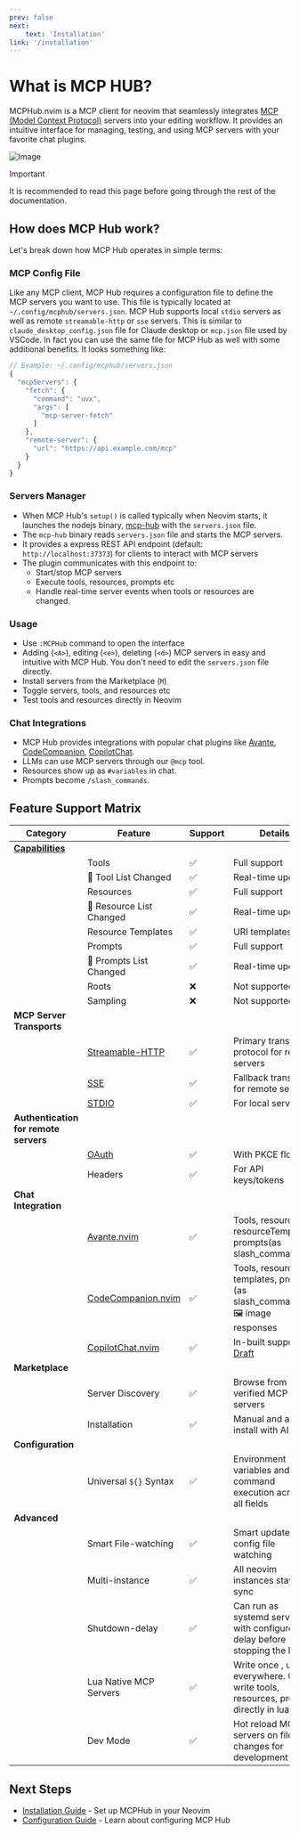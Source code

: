 ```yaml
---
prev: false
next:
    text: 'Installation'
link: '/installation'
---
```


# What is MCP HUB?

MCPHub.nvim is a MCP client for neovim that seamlessly integrates [MCP (Model Context Protocol)](https://modelcontextprotocol.io/) servers into your editing workflow. It provides an intuitive interface for managing, testing, and using MCP servers with your favorite chat plugins.

![Image](https://github.com/user-attachments/assets/21fe7703-9bc3-4c01-93ce-3230521bd5bf)

> [!IMPORTANT]
> It is recommended to read this page before going through the rest of the documentation.

## How does MCP Hub work?

Let's break down how MCP Hub operates in simple terms:

### MCP Config File

Like any MCP client, MCP Hub requires a configuration file to define the MCP servers you want to use. This file is typically located at `~/.config/mcphub/servers.json`. MCP Hub supports local `stdio` servers as well as remote `streamable-http` or `sse` servers. This is similar to `claude_desktop_config.json` file for Claude desktop or `mcp.json` file used by VSCode. In fact you can use the same file for MCP Hub as well with some additional benefits. It looks something like:
```js
// Example: ~/.config/mcphub/servers.json
{
  "mcpServers": {
    "fetch": {
      "command": "uvx",
      "args": [
        "mcp-server-fetch"
      ]
    },
    "remote-server": {
      "url": "https://api.example.com/mcp"
    }
  }
}
```

### Servers Manager

- When MCP Hub's `setup()` is called typically when Neovim starts, it launches the nodejs binary, [mcp-hub](https://github.com/ravitemer/mcp-hub) with the `servers.json` file.
- The `mcp-hub` binary reads `servers.json` file and starts the MCP servers.
- It provides a express REST API endpoint (default: `http://localhost:37373`) for clients to interact with MCP servers
- The plugin communicates with this endpoint to:
  - Start/stop MCP servers
  - Execute tools, resources, prompts etc
  - Handle real-time server events when tools or resources are changed.

### Usage

- Use `:MCPHub` command to open the interface
- Adding (`<A>`), editing (`<e>`), deleting (`<d>`) MCP servers in easy and intuitive with MCP Hub. You don't need to edit the `servers.json` file directly. 
- Install servers from the Marketplace (`M`)
- Toggle servers, tools, and resources etc
- Test tools and resources directly in Neovim

### Chat Integrations

- MCP Hub provides integrations with popular chat plugins like [Avante](https://github.com/yetone/avante.nvim), [CodeCompanion](https://github.com/olimorris/codecompanion.nvim), [CopilotChat](https://github.com/CopilotC-Nvim/CopilotChat.nvim).
- LLMs can use MCP servers through our `@mcp` tool.
- Resources show up as `#variables` in chat.
- Prompts become `/slash_commands`.

## Feature Support Matrix

| Category | Feature | Support | Details |
|----------|---------|---------|-------|
| [**Capabilities**](https://modelcontextprotocol.io/specification/2025-03-26/server) ||||
| | Tools | ✅ | Full support |
| | 🔔 Tool List Changed | ✅ | Real-time updates |
| | Resources | ✅ | Full support |
| | 🔔 Resource List Changed | ✅ | Real-time updates |
| | Resource Templates | ✅ | URI templates |
| | Prompts | ✅ | Full support |
| | 🔔 Prompts List Changed | ✅ | Real-time updates |
| | Roots | ❌ | Not supported |
| | Sampling | ❌ | Not supported |
| **MCP Server Transports** ||||
| | [Streamable-HTTP](https://modelcontextprotocol.io/specification/2025-03-26/basic/transports#streamable-http) | ✅ | Primary transport protocol for remote servers |
| | [SSE](https://modelcontextprotocol.io/specification/2025-03-26/basic/transports#backwards-compatibility) | ✅ | Fallback transport for remote servers |
| | [STDIO](https://modelcontextprotocol.io/specification/2025-03-26/basic/transports#stdio) | ✅ | For local servers |
| **Authentication for remote servers** ||||
| | [OAuth](https://modelcontextprotocol.io/specification/2025-03-26/basic/authorization) | ✅ | With PKCE flow |
| | Headers | ✅ | For API keys/tokens |
| **Chat Integration** ||||
| | [Avante.nvim](https://github.com/yetone/avante.nvim) | ✅ | Tools, resources, resourceTemplates, prompts(as slash_commands) |
| | [CodeCompanion.nvim](https://github.com/olimorris/codecompanion.nvim) | ✅ | Tools, resources, templates, prompts (as slash_commands), 🖼 image responses | 
| | [CopilotChat.nvim](https://github.com/CopilotC-Nvim/CopilotChat.nvim) | ✅ | In-built support [Draft](https://github.com/CopilotC-Nvim/CopilotChat.nvim/pull/1029) | 
| **Marketplace** ||||
| | Server Discovery | ✅ | Browse from verified MCP servers |
| | Installation | ✅ | Manual and auto install with AI |
| **Configuration** ||||
| | Universal `${}` Syntax | ✅ | Environment variables and command execution across all fields |
| **Advanced** ||||
| | Smart File-watching | ✅ | Smart updates with config file watching |
| | Multi-instance | ✅ | All neovim instances stay in sync |
| | Shutdown-delay | ✅ | Can run as systemd service with configure delay before stopping the hub |
| | Lua Native MCP Servers | ✅ | Write once , use everywhere. Can write tools, resources, prompts directly in lua |
| | Dev Mode | ✅ | Hot reload MCP servers on file changes for development |

## Next Steps

- [Installation Guide](/installation) - Set up MCPHub in your Neovim
- [Configuration Guide](/configuration) - Learn about configuring MCP Hub




